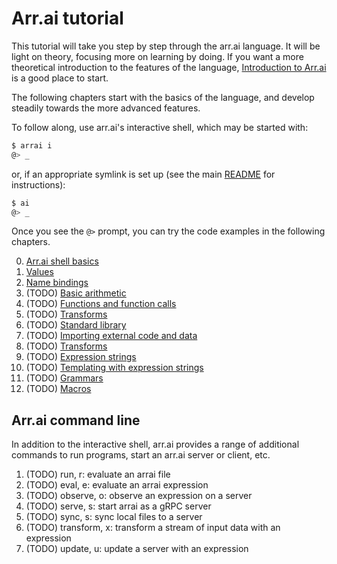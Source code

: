# Arr.ai tutorial

This tutorial will take you step by step through the arr.ai language. It will be
light on theory, focusing more on learning by doing. If you want a more
theoretical introduction to the features of the language, [Introduction to
Arr.ai](../README.md) is a good place to start.

The following chapters start with the basics of the language, and develop
steadily towards the more advanced features.

To follow along, use arr.ai's interactive shell, which may be started with:

```bash
$ arrai i
@> _
```

or, if an appropriate symlink is set up (see the main [README](../../README.md)
for instructions):

```bash
$ ai
@> _
```

Once you see the `@>` prompt, you can try the code examples in the following
chapters.

0. [Arr.ai shell basics](shell.md)
1. [Values](values.md)
2. [Name bindings](binding.md)
3. (TODO) [Basic arithmetic](arithmetic.md)
4. (TODO) [Functions and function calls](function.md)
5. (TODO) [Transforms](transforms.md)
6. (TODO) [Standard library](stdlib.md)
7. (TODO) [Importing external code and data](import.md)
8. (TODO) [Transforms](transforms.md)
9. (TODO) [Expression strings](exprstr.md)
10. (TODO) [Templating with expression strings](templating.md)
11. (TODO) [Grammars](grammars.md)
12. (TODO) [Macros](macros.md)

## Arr.ai command line

In addition to the interactive shell, arr.ai provides a range of additional
commands to run programs, start an arr.ai server or client, etc.

1. (TODO) run, r: evaluate an arrai file
2. (TODO) eval, e: evaluate an arrai expression
3. (TODO) observe, o: observe an expression on a server
4. (TODO) serve, s: start arrai as a gRPC server
5. (TODO) sync, s: sync local files to a server
6. (TODO) transform, x: transform a stream of input data with an expression
7. (TODO) update, u: update a server with an expression
